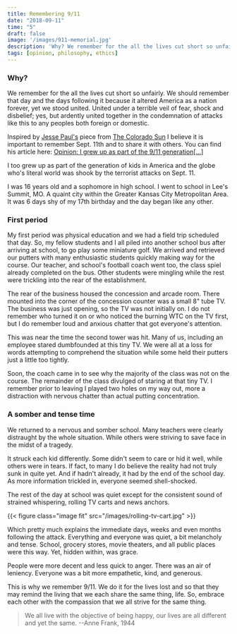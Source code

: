 ```yaml
---
title: Remembering 9/11
date: "2018-09-11"
time: "5"
draft: false
image: '/images/911-memorial.jpg'
description: 'Why? We remember for the all the lives cut short so unfairly. We should remember that day and the days following it...'
tags: [opinion, philosophy, ethics]
---
```


### Why?

We remember for the all the lives cut short so unfairly. We should remember that day and the days following it because it altered America as a nation forever, yet we stood united. United under a terrible veil of fear, shock and disbelief; yes, but ardently united together in the condemnation of attacks like this to any peoples both foreign or domestic.

<!-- end -->

Inspired by [Jesse Paul's](https://coloradosun.com/2018/09/11/911-stories-colorado-opinion/#bio-link-624) piece from [The Colorado Sun](https://coloradosun.com/) I believe it is important to remember Sept. 11th and to share it with others. You can find his article here: 
[Opinion: I grew up as part of the 9/11 generation[...]](https://coloradosun.com/2018/09/11/911-stories-colorado-opinion/)

I too grew up as part of the generation of kids in America and the globe who's literal world was shook by the terrorist attacks on Sept. 11.

I was 16 years old and a sophomore in high school. I went to school in Lee's Summit, MO. A quaint city within the Greater Kansas City Metropolitan Area. It was 6 days shy of my 17th birthday and the day began like any other.

### First period

My first period was physical education and we had a field trip scheduled that day. So, my fellow students and I all piled into another school bus after arriving at school, to go play some miniature golf. We arrived and retrieved our putters with many enthusiastic students quickly making way for the course. Our teacher, and school's football coach went too, the class spiel already completed on the bus. Other students were mingling while the rest were trickling into the rear of the establishment.

The rear of the business housed the concession and arcade room. There mounted into the corner of the concession counter was a small 8" tube TV. The business was just opening, so the TV was not initially on. I do not remember who turned it on or who noticed the burning WTC on the TV first, but I do remember loud and anxious chatter that got everyone's attention.

This was near the time the second tower was hit. Many of us, including an employee stared dumbfounded at this tiny TV. We were all at a loss for words attempting to comprehend the situation while some held their putters just a little too tightly.

Soon, the coach came in to see why the majority of the class was not on the course. The remainder of the class divulged of staring at that tiny TV. I remember prior to leaving I played two holes on my way out, more a distraction with nervous chatter than actual putting concentration.

### A somber and tense time

We returned to a nervous and somber school. Many teachers were clearly distraught by the whole situation. While others were striving to save face in the midst of a tragedy. 

It struck each kid differently. Some didn't seem to care or hid it well, while others were in tears. If fact, to many I do believe the reality had not truly sunk in quite yet. And if hadn't already, it had by the end of the school day. As more information trickled in, everyone seemed shell-shocked.

The rest of the day at school was quiet except for the consistent sound of strained whispering, rolling TV carts and news anchors.

{{< figure class="image fit" src="/images/rolling-tv-cart.jpg" >}}

Which pretty much explains the immediate days, weeks and even months following the attack. Everything and everyone was quiet, a bit melancholy and tense. School, grocery stores, movie theaters, and all public places were this way. Yet, hidden within, was grace.

People were more decent and less quick to anger. There was an air of leniency. Everyone was a bit more empathetic, kind, and generous. 

This is why we remember 9/11.  We do it for the lives lost and so that they may remind the living that we each share the same thing, life. So, embrace each other with the compassion that we all strive for the same thing.

> We all live with the objective of being happy, our lives are all different and yet the same.  <span>--Anne Frank, 1944</span>